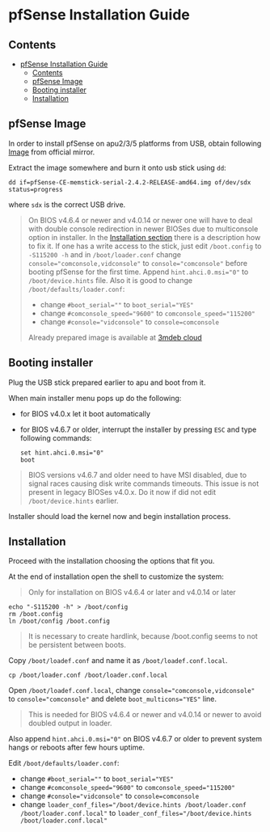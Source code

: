 pfSense Installation Guide
===========================

## Contents

<!-- TOC -->

- [pfSense Installation Guide](#pfsense-installation-guide)
    - [Contents](#contents)
    - [pfSense Image](#pfsense-image)
    - [Booting installer](#booting-installer)
    - [Installation](#installation)

<!-- /TOC -->


## pfSense Image

In order to install pfSense on apu2/3/5 platforms from USB, obtain following
[Image](https://sgpfiles.pfsense.org/mirror/downloads/pfSense-CE-memstick-serial-2.4.2-RELEASE-amd64.img.gz)
from official mirror.

Extract the image somewhere and burn it onto usb stick using `dd`:

```
dd if=pfSense-CE-memstick-serial-2.4.2-RELEASE-amd64.img of/dev/sdx status=progress
```

where `sdx` is the correct USB drive.

> On BIOS v4.6.4 or newer and v4.0.14 or newer one will have to deal with double
> console redirection in newer BIOSes due to multiconsole option in installer.
> In the [Installation section](#installation) there is a description how to fix
> it. If one has a write access to the stick, just edit `/boot.config` to
> `-S115200 -h` and in `/boot/loader.conf` change
> `console="comconsole,vidconsole"` to `console="comconsole"` before booting
> pfSense for the first time. Append `hint.ahci.0.msi="0"` to
> `/boot/device.hints` file. Also it is good to change
> `/boot/defaults/loader.conf`:
>
> - change `#boot_serial=""` to `boot_serial="YES"`
> - change `#comconsole_speed="9600"` to `comconsole_speed="115200"`
> - change `#console="vidconsole"` to `console=comconsole`
>
> Already prepared image is available at [3mdeb cloud](https://cloud.3mdeb.com/index.php/s/I36WY5x8pDcTd9y)

## Booting installer

Plug the USB stick prepared earlier to apu and boot from it.

When main installer menu pops up do the following:

- for BIOS v4.0.x let it boot automatically
- for BIOS v4.6.7 or older, interrupt the installer by pressing `ESC` and type
  following commands:

  ```
  set hint.ahci.0.msi="0"
  boot
  ```

> BIOS versions v4.6.7 and older need to have MSI disabled, due to signal races
> causing disk write commands timeouts. This issue is not present in legacy
> BIOSes v4.0.x. Do it now if did not edit `/boot/device.hints` earlier.

Installer should load the kernel now and begin installation process.

## Installation

Proceed with the installation choosing the options that fit you.

At the end of installation open the shell to customize the system:

> Only for installation on BIOS v4.6.4 or later and v4.0.14 or later

```
echo "-S115200 -h" > /boot/config
rm /boot.config
ln /boot/config /boot.config
```

> It is necessary to create hardlink, because /boot.config seems to not be
> persistent between boots.

Copy `/boot/loadef.conf` and name it as `/boot/loadef.conf.local`.

```
cp /boot/loader.conf /boot/loader.conf.local
```

Open `/boot/loadef.conf.local`, change `console="comconsole,vidconsole"` to
`console="comconsole"` and delete `boot_multicons="YES"` line.

> This is needed for BIOS v4.6.4 or newer and v4.0.14 or newer to avoid doubled
> output in loader.

Also append `hint.ahci.0.msi="0"` on BIOS v4.6.7 or older to
prevent system hangs or reboots after few hours uptime.

Edit `/boot/defaults/loader.conf`:
- change `#boot_serial=""` to `boot_serial="YES"`
- change `#comconsole_speed="9600"` to `comconsole_speed="115200"`
- change `#console="vidconsole"` to `console=comconsole`
- change `loader_conf_files="/boot/device.hints /boot/loader.conf /boot/loader.conf.local"`
  to `loader_conf_files="/boot/device.hints /boot/loader.conf.local"`

